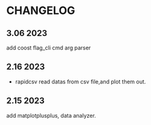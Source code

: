 # CHANGELOG


## 3.06 2023
add coost flag_cli cmd arg parser
## 2.16 2023
* rapidcsv
read datas from csv file,and plot them out. 
## 2.15 2023
add matplotplusplus, data analyzer.


